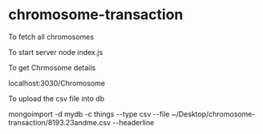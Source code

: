 # chromosome-transaction
To fetch all chromosomes

To start server
node index.js

To get Chrmosome details

localhost:3030/Chromosome

To upload the csv file into db


mongoimport -d mydb -c things --type csv --file ~/Desktop/chromosome-transaction/8193.23andme.csv --headerline
